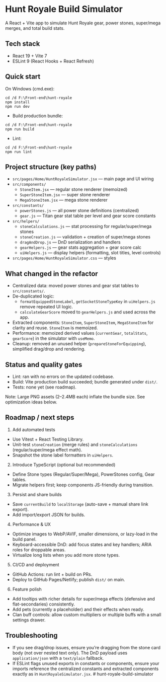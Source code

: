 # Hunt Royale Build Simulator

A React + Vite app to simulate Hunt Royale gear, power stones, super/mega merges, and total build stats.

## Tech stack
- React 19 + Vite 7
- ESLint 9 (React Hooks + React Refresh)

## Quick start

On Windows (cmd.exe):

```
cd /d F:\Front-end\hunt-royale
npm install
npm run dev
```

- Build production bundle:
```
cd /d F:\Front-end\hunt-royale
npm run build
```
- Lint:
```
cd /d F:\Front-end\hunt-royale
npm run lint
```

## Project structure (key paths)
- `src/pages/Home/HuntRoyaleSimulator.jsx` — main page and UI wiring
- `src/components/`
  - `StoneItem.jsx` — regular stone renderer (memoized)
  - `SuperStoneItem.jsx` — super stone renderer
  - `MegaStoneItem.jsx` — mega stone renderer
- `src/constants/`
  - `powerStones.js` — all power stone definitions (centralized)
  - `gear.js` — Titan gear stat table per level and gear score constants
- `src/helpers/`
  - `stoneCalculations.js` — stat processing for regular/super/mega stones
  - `stoneCreation.js` — validation + creation of super/mega stones
  - `dragAndDrop.js` — DnD serialization and handlers
  - `gearHelpers.js` — gear stats aggregation + gear score calc
  - `uiHelpers.js` — display helpers (formatting, slot titles, level controls)
- `src/pages/Home/HuntRoyaleSimulator.css` — styles

## What changed in the refactor
- Centralized data: moved power stones and gear stat tables to `src/constants/`.
- De-duplicated logic:
  - `formatEquippedStoneLabel`, `getSocketStoneTypeKey` in `uiHelpers.js` remove repeated UI logic.
  - `calculateGearScore` moved to `gearHelpers.js` and used across the app.
- Extracted components: `StoneItem`, `SuperStoneItem`, `MegaStoneItem` for clarity and reuse. `StoneItem` is memoized.
- Performance: memoized derived values (`currentGear`, `totalStats`, `gearScore`) in the simulator with `useMemo`.
- Cleanup: removed an unused helper (`prepareStoneForEquipping`), simplified drag/drop and rendering.

## Status and quality gates
- Lint: ran with no errors on the updated codebase.
- Build: Vite production build succeeded; bundle generated under `dist/`.
- Tests: none yet (see roadmap).

Note: Large PNG assets (2–2.4MB each) inflate the bundle size. See optimization ideas below.

## Roadmap / next steps
1) Add automated tests
- Use Vitest + React Testing Library.
- Unit-test `stoneCreation` (merge rules) and `stoneCalculations` (regular/super/mega effect math).
- Snapshot the stone label formatters in `uiHelpers`.

2) Introduce TypeScript (optional but recommended)
- Define Stone types (Regular/Super/Mega), PowerStones config, Gear tables.
- Migrate helpers first; keep components JS-friendly during transition.

3) Persist and share builds
- Save `currentBuild` to `localStorage` (auto-save + manual share link export).
- Add import/export JSON for builds.

4) Performance & UX
- Optimize images to WebP/AVIF, smaller dimensions, or lazy-load in the build panel.
- Keyboard-accessible DnD: add focus states and key handlers; ARIA roles for droppable areas.
- Virtualize long lists when you add more stone types.

5) CI/CD and deployment
- GitHub Actions: run lint + build on PRs.
- Deploy to GitHub Pages/Netlify; publish `dist/` on main.

6) Feature polish
- Add tooltips with richer details for super/mega effects (defensive and flat-secondaries) consistently.
- Add pets (currently a placeholder) and their effects when ready.
- Clan buff controls: allow custom multipliers or multiple buffs with a small settings drawer.

## Troubleshooting
- If you see drag/drop issues, ensure you’re dragging from the stone card body (not over nested text only). The DnD payload uses `application/json` with a `text/plain` fallback.
- If ESLint flags unused exports in constants or components, ensure your imports reference the centralized constants and extracted components exactly as in `HuntRoyaleSimulator.jsx`.
#   h u n t - r o y a l e - b u i l d - s i m u l a t o r  
 
